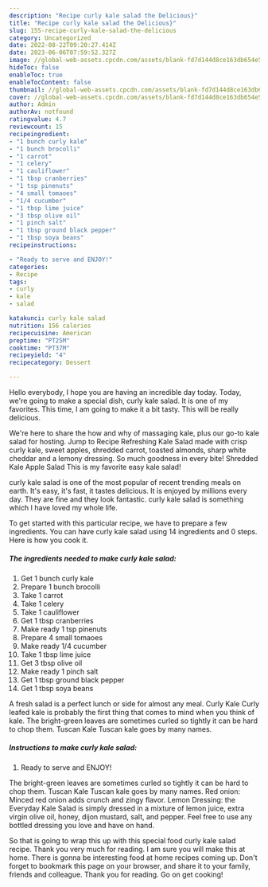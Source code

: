 ```yaml
---
description: "Recipe curly kale salad the Delicious}"
title: "Recipe curly kale salad the Delicious}"
slug: 155-recipe-curly-kale-salad-the-delicious
category: Uncategorized
date: 2022-08-22T09:20:27.414Z
date: 2023-06-06T07:59:52.327Z
image: //global-web-assets.cpcdn.com/assets/blank-fd7d144d8ce163db654e5a02c40b08a2775adb7897d16e4062681dc7e1b2800f.png
hideToc: false
enableToc: true
enableTocContent: false
thumbnail: //global-web-assets.cpcdn.com/assets/blank-fd7d144d8ce163db654e5a02c40b08a2775adb7897d16e4062681dc7e1b2800f.png
cover: //global-web-assets.cpcdn.com/assets/blank-fd7d144d8ce163db654e5a02c40b08a2775adb7897d16e4062681dc7e1b2800f.png
author: Admin
authorAv: notfound
ratingvalue: 4.7
reviewcount: 15
recipeingredient:
- "1 bunch curly kale"
- "1 bunch brocolli"
- "1 carrot"
- "1 celery"
- "1 cauliflower"
- "1 tbsp cranberries"
- "1 tsp pinenuts"
- "4 small tomaoes"
- "1/4 cucumber"
- "1 tbsp lime juice"
- "3 tbsp olive oil"
- "1 pinch salt"
- "1 tbsp ground black pepper"
- "1 tbsp soya beans"
recipeinstructions:

- "Ready to serve and ENJOY!"
categories:
- Recipe
tags:
- curly
- kale
- salad

katakunci: curly kale salad 
nutrition: 156 calories
recipecuisine: American
preptime: "PT25M"
cooktime: "PT37M"
recipeyield: "4"
recipecategory: Dessert

---
```



Hello everybody, I hope you are having an incredible day today. Today, we're going to make a special dish, curly kale salad. It is one of my favorites. This time, I am going to make it a bit tasty. This will be really delicious.

We&#39;re here to share the how and why of massaging kale, plus our go-to kale salad for hosting. Jump to Recipe Refreshing Kale Salad made with crisp curly kale, sweet apples, shredded carrot, toasted almonds, sharp white cheddar and a lemony dressing. So much goodness in every bite! Shredded Kale Apple Salad This is my favorite easy kale salad!

curly kale salad is one of the most popular of recent trending meals on earth. It's easy, it's fast, it tastes delicious. It is enjoyed by millions every day. They are fine and they look fantastic. curly kale salad is something which I have loved my whole life.


To get started with this particular recipe, we have to prepare a few ingredients. You can have curly kale salad using 14 ingredients and 0 steps. Here is how you cook it.

<!--inarticleads1-->

##### The ingredients needed to make curly kale salad:

1. Get 1 bunch curly kale
1. Prepare 1 bunch brocolli
1. Take 1 carrot
1. Take 1 celery
1. Take 1 cauliflower
1. Get 1 tbsp cranberries
1. Make ready 1 tsp pinenuts
1. Prepare 4 small tomaoes
1. Make ready 1/4 cucumber
1. Take 1 tbsp lime juice
1. Get 3 tbsp olive oil
1. Make ready 1 pinch salt
1. Get 1 tbsp ground black pepper
1. Get 1 tbsp soya beans


A fresh salad is a perfect lunch or side for almost any meal. Curly Kale Curly leafed kale is probably the first thing that comes to mind when you think of kale. The bright-green leaves are sometimes curled so tightly it can be hard to chop them. Tuscan Kale Tuscan kale goes by many names. 

<!--inarticleads2-->

##### Instructions to make curly kale salad:


1. Ready to serve and ENJOY!

The bright-green leaves are sometimes curled so tightly it can be hard to chop them. Tuscan Kale Tuscan kale goes by many names. Red onion: Minced red onion adds crunch and zingy flavor. Lemon Dressing: the Everyday Kale Salad is simply dressed in a mixture of lemon juice, extra virgin olive oil, honey, dijon mustard, salt, and pepper. Feel free to use any bottled dressing you love and have on hand. 

So that is going to wrap this up with this special food curly kale salad recipe. Thank you very much for reading. I am sure you will make this at home. There is gonna be interesting food at home recipes coming up. Don't forget to bookmark this page on your browser, and share it to your family, friends and colleague. Thank you for reading. Go on get cooking!
